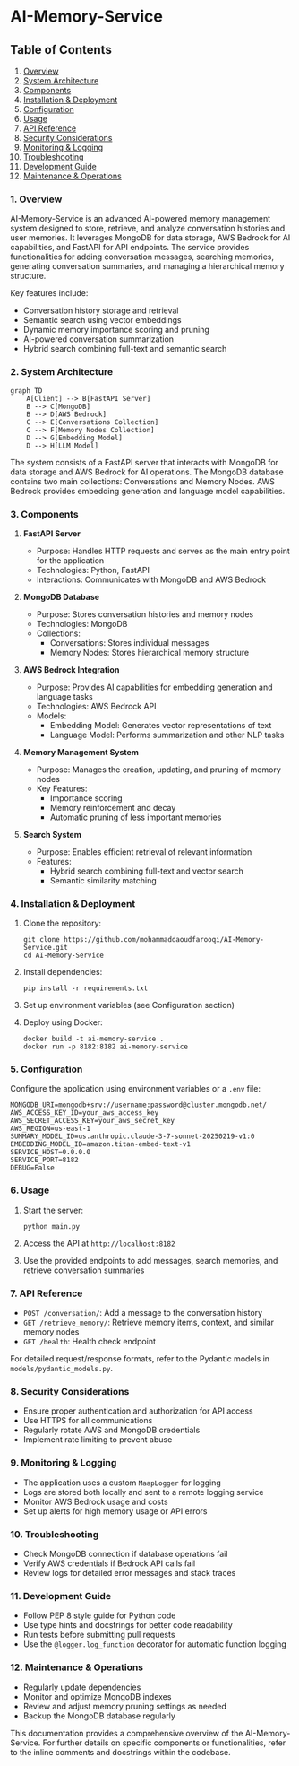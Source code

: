 # AI-Memory-Service

## Table of Contents
1. [Overview](#1-overview)
2. [System Architecture](#2-system-architecture)
3. [Components](#3-components)
4. [Installation & Deployment](#4-installation--deployment)
5. [Configuration](#5-configuration)
6. [Usage](#6-usage)
7. [API Reference](#7-api-reference)
8. [Security Considerations](#8-security-considerations)
9. [Monitoring & Logging](#9-monitoring--logging)
10. [Troubleshooting](#10-troubleshooting)
11. [Development Guide](#11-development-guide)
12. [Maintenance & Operations](#12-maintenance--operations)

### 1. Overview

AI-Memory-Service is an advanced AI-powered memory management system designed to store, retrieve, and analyze conversation histories and user memories. It leverages MongoDB for data storage, AWS Bedrock for AI capabilities, and FastAPI for API endpoints. The service provides functionalities for adding conversation messages, searching memories, generating conversation summaries, and managing a hierarchical memory structure.

Key features include:
- Conversation history storage and retrieval
- Semantic search using vector embeddings
- Dynamic memory importance scoring and pruning
- AI-powered conversation summarization
- Hybrid search combining full-text and semantic search

### 2. System Architecture

```mermaid
graph TD
    A[Client] --> B[FastAPI Server]
    B --> C[MongoDB]
    B --> D[AWS Bedrock]
    C --> E[Conversations Collection]
    C --> F[Memory Nodes Collection]
    D --> G[Embedding Model]
    D --> H[LLM Model]
```

The system consists of a FastAPI server that interacts with MongoDB for data storage and AWS Bedrock for AI operations. The MongoDB database contains two main collections: Conversations and Memory Nodes. AWS Bedrock provides embedding generation and language model capabilities.

### 3. Components

1. **FastAPI Server**
   - Purpose: Handles HTTP requests and serves as the main entry point for the application
   - Technologies: Python, FastAPI
   - Interactions: Communicates with MongoDB and AWS Bedrock

2. **MongoDB Database**
   - Purpose: Stores conversation histories and memory nodes
   - Technologies: MongoDB
   - Collections:
     - Conversations: Stores individual messages
     - Memory Nodes: Stores hierarchical memory structure

3. **AWS Bedrock Integration**
   - Purpose: Provides AI capabilities for embedding generation and language tasks
   - Technologies: AWS Bedrock API
   - Models:
     - Embedding Model: Generates vector representations of text
     - Language Model: Performs summarization and other NLP tasks

4. **Memory Management System**
   - Purpose: Manages the creation, updating, and pruning of memory nodes
   - Key Features:
     - Importance scoring
     - Memory reinforcement and decay
     - Automatic pruning of less important memories

5. **Search System**
   - Purpose: Enables efficient retrieval of relevant information
   - Features:
     - Hybrid search combining full-text and vector search
     - Semantic similarity matching

### 4. Installation & Deployment

1. Clone the repository:
   ```
   git clone https://github.com/mohammaddaoudfarooqi/AI-Memory-Service.git
   cd AI-Memory-Service
   ```

2. Install dependencies:
   ```
   pip install -r requirements.txt
   ```

3. Set up environment variables (see Configuration section)

4. Deploy using Docker:
   ```
   docker build -t ai-memory-service .
   docker run -p 8182:8182 ai-memory-service
   ```

### 5. Configuration

Configure the application using environment variables or a `.env` file:

```
MONGODB_URI=mongodb+srv://username:password@cluster.mongodb.net/
AWS_ACCESS_KEY_ID=your_aws_access_key
AWS_SECRET_ACCESS_KEY=your_aws_secret_key
AWS_REGION=us-east-1
SUMMARY_MODEL_ID=us.anthropic.claude-3-7-sonnet-20250219-v1:0
EMBEDDING_MODEL_ID=amazon.titan-embed-text-v1
SERVICE_HOST=0.0.0.0
SERVICE_PORT=8182
DEBUG=False
```

### 6. Usage

1. Start the server:
   ```
   python main.py
   ```

2. Access the API at `http://localhost:8182`

3. Use the provided endpoints to add messages, search memories, and retrieve conversation summaries

### 7. API Reference

- `POST /conversation/`: Add a message to the conversation history
- `GET /retrieve_memory/`: Retrieve memory items, context, and similar memory nodes
- `GET /health`: Health check endpoint

For detailed request/response formats, refer to the Pydantic models in `models/pydantic_models.py`.

### 8. Security Considerations

- Ensure proper authentication and authorization for API access
- Use HTTPS for all communications
- Regularly rotate AWS and MongoDB credentials
- Implement rate limiting to prevent abuse

### 9. Monitoring & Logging

- The application uses a custom `MaapLogger` for logging
- Logs are stored both locally and sent to a remote logging service
- Monitor AWS Bedrock usage and costs
- Set up alerts for high memory usage or API errors

### 10. Troubleshooting

- Check MongoDB connection if database operations fail
- Verify AWS credentials if Bedrock API calls fail
- Review logs for detailed error messages and stack traces

### 11. Development Guide

- Follow PEP 8 style guide for Python code
- Use type hints and docstrings for better code readability
- Run tests before submitting pull requests
- Use the `@logger.log_function` decorator for automatic function logging

### 12. Maintenance & Operations

- Regularly update dependencies
- Monitor and optimize MongoDB indexes
- Review and adjust memory pruning settings as needed
- Backup the MongoDB database regularly

This documentation provides a comprehensive overview of the AI-Memory-Service. For further details on specific components or functionalities, refer to the inline comments and docstrings within the codebase.